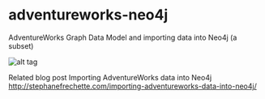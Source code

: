 # adventureworks-neo4j
AdventureWorks Graph Data Model and importing data into Neo4j (a subset)

![alt tag](https://raw.githubusercontent.com/sfrechette/adventureworks-neo4j/master/graphmodel_adventureworks.png)


Related blog post Importing AdventureWorks data into Neo4j
http://stephanefrechette.com/importing-adventureworks-data-into-neo4j/

